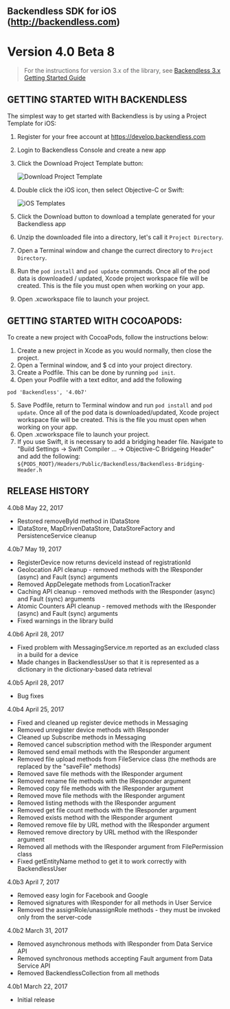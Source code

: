 Backendless SDK for iOS (http://backendless.com)
---

# Version 4.0 Beta 8
> For the instructions for version 3.x of the library, see [Backendless 3.x Getting Started Guide](https://backendless.com/mobile-developers/quick-start-guide-for-ios/ "Backendless 3.x Getting Started Guide")

## GETTING STARTED WITH BACKENDLESS
The simplest way to get started with Backendless is by using a Project Template for iOS:
1. Register for your free account at https://develop.backendless.com
2. Login to Backendless Console and create a new app
3. Click the Download Project Template button: 

   ![Download Project Template](https://backendless.com/docs/images/shared/download-proj-template.png "Download Project Template")
4. Double click the iOS icon, then select Objective-C or Swift:

   ![iOS Templates](https://backendless.com/docs/images/shared/ios-templates.png "iOS Templates")
5. Click the Download button to download a template generated for your Backendless app
6. Unzip the downloaded file into a directory, let's call it `Project Directory`.
7. Open a Terminal window and change the currect directory to `Project Directory`.
8. Run the `pod install` and `pod update` commands. Once all of the pod data is downloaded / updated, Xcode project workspace file will be created. This is the file you must open when working on your app.
9. Open .xcworkspace file to launch your project.

## GETTING STARTED WITH COCOAPODS:
To create a new project with CocoaPods, follow the instructions below:

1. Create a new project in Xcode as you would normally, then close the project.
2. Open a Terminal window, and $ cd into your project directory.
3. Create a Podfile. This can be done by running `pod init`.
4. Open your Podfile with a text editor, and add the following
```
pod 'Backendless', '4.0b7'
```
5. Save Podfile, return to Terminal window and run `pod install` and `pod update`. Once all of the pod data is downloaded/updated, Xcode project workspace file will be created. This is the file you must open when working on your app.
6. Open .xcworkspace file to launch your project.
7. If you use Swift, it is necessary to add a bridging header file. Navigate to "Build Settings -> Swift Compiler ... -> Objective-C Bridgeing Header" and add the following:
`${PODS_ROOT}/Headers/Public/Backendless/Backendless-Bridging-Header.h`

## RELEASE HISTORY
4.0b8 May 22, 2017
* Restored removeById method in IDataStore
* IDataStore, MapDrivenDataStore, DataStoreFactory and PersistenceService cleanup

4.0b7 May 19, 2017
* RegisterDevice now returns deviceId instead of registrationId 
* Geolocation API cleanup - removed methods with the IResponder (async) and Fault (sync) arguments
* Removed AppDelegate methods from LocationTracker
* Caching API cleanup -  removed methods with the IResponder (async) and Fault (sync) arguments
* Atomic Counters API cleanup -  removed methods with the IResponder (async) and Fault (sync) arguments
* Fixed warnings in the library build

4.0b6 April 28, 2017
* Fixed problem with MessagingService.m reported as an excluded class in a build for a device
* Made changes in BackendlessUser so that it is represented as a dictionary in the dictionary-based data retrieval

4.0b5 April 28, 2017
* Bug fixes

4.0b4 April 25, 2017
* Fixed and cleaned up register device methods in Messaging
* Removed unregister device methods with IResponder
* Cleaned up Subscribe methods in Messaging
* Removed cancel subscription method with the IResponder argument
* Removed send email methods with the IResponder argument
* Removed file upload methods from FileService class (the methods are replaced by the "saveFile" methods)
* Removed save file methods with the IResponder argument
* Removed rename file methods with the IResponder argument
* Removed copy file methods with the IResponder argument
* Removed move file methods with the IResponder argument
* Removed listing methods with the IResponder argument
* Removed get file count methods with the IResponder argument
* Removed exists method with the IResponder argument
* Removed remove file by URL method with the IResponder argument
* Removed remove directory by URL method with the IResponder argument
* Removed all methods with the IResponder argument from FilePermission class
* Fixed getEntityName method to get it to work correctly with BackendlessUser

4.0b3 April 7, 2017
* Removed easy login for Facebook and Google
* Removed signatures with IResponder for all methods in User Service
* Removed the assignRole/unassignRole methods - they must be invoked only from the server-code

4.0b2 March 31, 2017
* Removed asynchronous methods with IResponder from Data Service API
* Removed synchronous methods accepting Fault argument from Data Service API
* Removed BackendlessCollection from all methods

4.0b1 March 22, 2017
* Initial release
